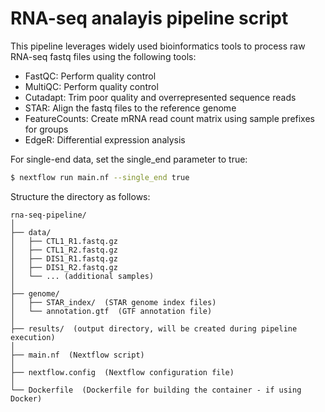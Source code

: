 # RNA-seq analayis pipeline script

This pipeline leverages widely used bioinformatics tools to process raw RNA-seq fastq files using the following tools:
* FastQC: Perform quality control
* MultiQC: Perform quality control
* Cutadapt: Trim poor quality and overrepresented sequence reads
* STAR: Align the fastq files to the reference genome
* FeatureCounts: Create mRNA read count matrix using sample prefixes for groups
* EdgeR: Differential expression analysis

For single-end data, set the single_end parameter to true:

```bash
$ nextflow run main.nf --single_end true
```

Structure the directory as follows:

```
rna-seq-pipeline/
│
├── data/
│   ├── CTL1_R1.fastq.gz
│   ├── CTL1_R2.fastq.gz
│   ├── DIS1_R1.fastq.gz
│   ├── DIS1_R2.fastq.gz
│   └── ... (additional samples)
│
├── genome/
│   ├── STAR_index/  (STAR genome index files)
│   └── annotation.gtf  (GTF annotation file)
│
├── results/  (output directory, will be created during pipeline execution)
│
├── main.nf  (Nextflow script)
│
├── nextflow.config  (Nextflow configuration file)
│
└── Dockerfile  (Dockerfile for building the container - if using Docker)
```
